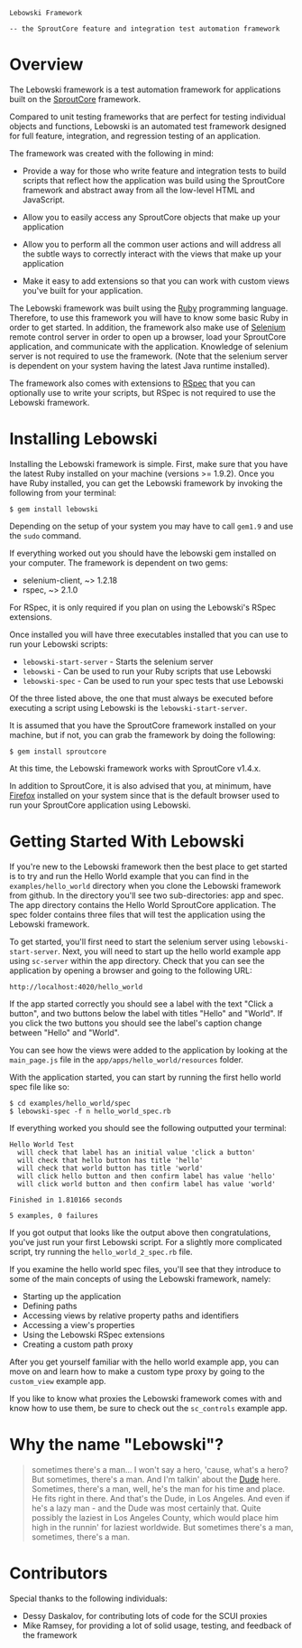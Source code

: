     Lebowski Framework
  
    -- the SproutCore feature and integration test automation framework

# Overview

The Lebowski framework is a test automation framework for applications built on the 
[SproutCore](http://www.sproutcore.com/) framework. 

Compared to unit testing frameworks that are perfect for testing individual objects
and functions, Lebowski is an automated test framework designed for full 
feature, integration, and regression testing of an application. 

The framework was created with the following in mind:

  * Provide a way for those who write feature and integration tests to build scripts 
    that reflect how the application was build using the SproutCore framework and
    abstract away from all the low-level HTML and JavaScript.

  * Allow you to easily access any SproutCore objects that make up your application
    
  * Allow you to perform all the common user actions and will address all the subtle 
    ways to correctly interact with the views that make up your application
    
  * Make it easy to add extensions so that you can work with custom views you've
    built for your application.

The Lebowski framework was built using the [Ruby](http://www.ruby-lang.org/en/) programming language. 
Therefore, to use this framework you will have to know some basic Ruby in order to get started. 
In addition, the framework also make use of [Selenium](http://seleniumhq.org/) remote control server 
in order to open up a browser, load your SproutCore application, and communicate with the application. 
Knowledge of selenium server is not required to use the framework. (Note that the selenium server is
dependent on your system having the latest Java runtime installed). 

The framework also comes with extensions to [RSpec](http://relishapp.com/rspec) that you can optionally use to 
write your scripts, but RSpec is not required to use the Lebowski framework. 

# Installing Lebowski

Installing the Lebowski framework is simple. First, make sure that you have the latest Ruby installed 
on your machine (versions >= 1.9.2). Once you have Ruby installed, you can get the Lebowski framework
by invoking the following from your terminal:

    $ gem install lebowski
    
Depending on the setup of your system you may have to call `gem1.9` and use the `sudo` command. 

If everything worked out you should have the lebowski gem installed on your computer. The framework is
dependent on two gems:

  * selenium-client, ~> 1.2.18
  * rspec, ~> 2.1.0

For RSpec, it is only required if you plan on using the Lebowski's RSpec extensions.

Once installed you will have three executables installed that you can use to run your
Lebowski scripts:

  * `lebowski-start-server` - Starts the selenium server
  * `lebowski` - Can be used to run your Ruby scripts that use Lebowski
  * `lebowski-spec` - Can be used to run your spec tests that use Lebowski

Of the three listed above, the one that must always be executed before executing a script
using Lebowski is the `lebowski-start-server`.

It is assumed that you have the SproutCore framework installed on your machine, but if not,
you can grab the framework by doing the following:

    $ gem install sproutcore
    
At this time, the Lebowski framework works with SproutCore v1.4.x.

In addition to SproutCore, it is also advised that you, at minimum, have [Firefox](http://www.mozilla.com/en-US/firefox/personal.html) 
installed on your system since that is the default browser used to run your SproutCore application using
Lebowski.

# Getting Started With Lebowski

If you're new to the Lebowski framework then the best place to get started is to try
and run the Hello World example that you can find in the `examples/hello_world` directory when
you clone the Lebowski framework from github. In the directory you'll see two sub-directories: 
app and spec. The app directory contains the Hello World SproutCore application. The spec folder 
contains three files that will test the application using the Lebowski framework. 

To get started, you'll first need to start the selenium server using `lebowski-start-server`. 
Next, you will need to start up the hello world example app using `sc-server` within the app 
directory. Check that you can see the application by opening a browser and going to the 
following URL:

    http://localhost:4020/hello_world
  
If the app started correctly you should see a label with the text "Click a button", and
two buttons below the label with titles "Hello" and "World". If you click the two buttons
you should see the label's caption change between "Hello" and "World". 

You can see how the views were added to the application by looking at the `main_page.js` file 
in the `app/apps/hello_world/resources` folder. 

With the application started, you can start by running the first hello world spec file
like so:

    $ cd examples/hello_world/spec
    $ lebowski-spec -f n hello_world_spec.rb
  
If everything worked you should see the following outputted your terminal:

    Hello World Test
      will check that label has an initial value 'click a button'
      will check that hello button has title 'hello'
      will check that world button has title 'world'
      will click hello button and then confirm label has value 'hello'
      will click world button and then confirm label has value 'world'

    Finished in 1.810166 seconds

    5 examples, 0 failures

If you got output that looks like the output above then congratulations, you've just run 
your first Lebowski script. For a slightly more complicated script, try running the
`hello_world_2_spec.rb` file. 

If you examine the hello world spec files, you'll see that they introduce to
some of the main concepts of using the Lebowski framework, namely:

  * Starting up the application
  * Defining paths
  * Accessing views by relative property paths and identifiers
  * Accessing a view's properties
  * Using the Lebowski RSpec extensions
  * Creating a custom path proxy  

After you get yourself familiar with the hello world example app, you can move on and learn
how to make a custom type proxy by going to the `custom_view` example app. 

If you like to know what proxies the Lebowski framework comes with and know how to use them, 
be sure to check out the `sc_controls` example app.

# Why the name "Lebowski"?

> sometimes there's a man... I won't say a hero, 'cause, what's a hero? But sometimes, 
> there's a man. And I'm talkin' about the [Dude](http://www.imdb.com/title/tt0118715/) here. 
> Sometimes, there's a man, well, he's the man for his time and place. He fits right in there. 
> And that's the Dude, in Los Angeles. And even if he's a lazy man - and the Dude was most certainly 
> that. Quite possibly the laziest in Los Angeles County, which would place him high in the runnin' 
> for laziest worldwide. But sometimes there's a man, sometimes, there's a man.

# Contributors

Special thanks to the following individuals:

  * Dessy Daskalov, for contributing lots of code for the SCUI proxies
  * Mike Ramsey, for providing a lot of solid usage, testing, and feedback of the framework